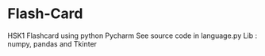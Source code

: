 # Flash-Card
HSK1 Flashcard using python Pycharm
See source code in language.py
Lib : numpy, pandas and Tkinter
